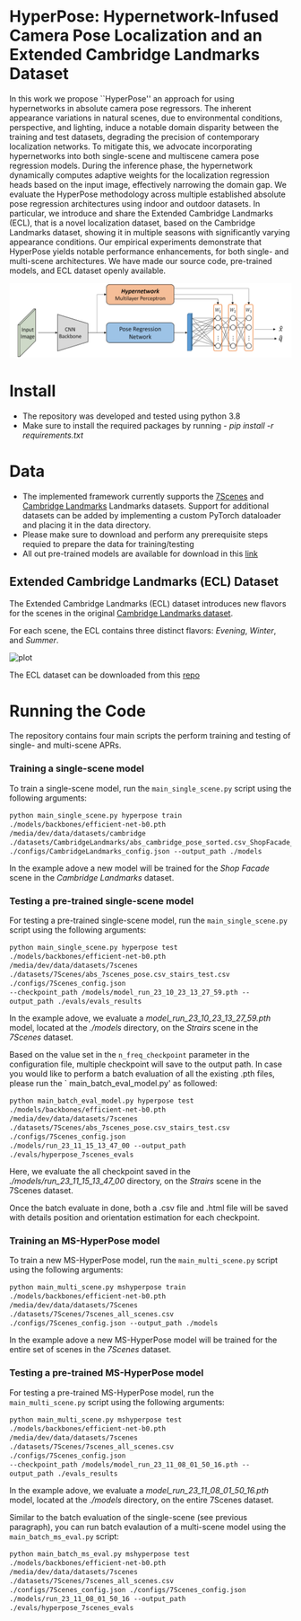 # HyperPose: Hypernetwork-Infused Camera Pose Localization and an Extended Cambridge Landmarks Dataset

In this work we propose ``HyperPose'' an approach for using hypernetworks in absolute camera pose regressors. The
inherent appearance variations in natural scenes, due to environmental conditions, perspective, and lighting, induce a
notable domain disparity between the training and test datasets, degrading the precision of contemporary localization
networks. To mitigate this, we advocate incorporating hypernetworks into both single-scene and multiscene camera pose
regression models. During the inference phase, the hypernetwork dynamically computes adaptive weights for the
localization regression heads based on the input image, effectively narrowing the domain gap. We evaluate the HyperPose
methodology across multiple established absolute pose regression architectures using indoor and outdoor datasets. In
particular, we introduce and share the Extended Cambridge Landmarks (ECL), that is a novel localization dataset, based
on the Cambridge Landmarks dataset, showing it in multiple seasons with significantly varying appearance conditions. Our
empirical experiments demonstrate that HyperPose yields notable performance enhancements, for both single- and
multi-scene architectures. We have made our source code, pre-trained models, and ECL dataset openly available.

![plot](./img/hyperpose_intro.png?raw=true "Title")

# Install

* The repository was developed and tested using python 3.8
* Make sure to install the required packages by running - *pip install -r requirements.txt*

# Data

* The implemented framework currently supports
  the [7Scenes](https://www.microsoft.com/en-us/research/project/rgb-d-dataset-7-scenes/)
  and [Cambridge Landmarks](https://www.repository.cam.ac.uk/items/53788265-cb98-42ee-b85b-7a0cbc8eddb3) Landmarks
  datasets. Support for additional datasets can be added by implementing a custom PyTorch dataloader and placing it in
  the data directory.
* Please make sure to download and perform any prerequisite steps requied to prepare the data for training/testing
* All out pre-trained models are available for download in
  this [link]()

## Extended Cambridge Landmarks (ECL) Dataset

The Extended Cambridge Landmarks (ECL) dataset introduces new flavors for the scenes in the
original [Cambridge Landmarks dataset](https://www.repository.cam.ac.uk/items/53788265-cb98-42ee-b85b-7a0cbc8eddb3).

For each scene, the ECL contains three distinct flavors: *Evening*, *Winter*, and *Summer*.

![plot](https://anonymous.4open.science/r/extcambridgelandmarks-7A55/static/images/ecl_teaser.png?raw=true "Title")

The ECL dataset can be downloaded from this [repo](https://anonymous.4open.science/r/extcambridgelandmarks-7A55)

# Running the Code

The repository contains four main scripts the perform training and testing of single- and multi-scene APRs.

### Training a single-scene model

To train a single-scene model, run the `main_single_scene.py` script using the following arguments:

```
python main_single_scene.py hyperpose train ./models/backbones/efficient-net-b0.pth /media/dev/data/datasets/cambridge ./datasets/CambridgeLandmarks/abs_cambridge_pose_sorted.csv_ShopFacade_train.csv ./configs/CambridgeLandmarks_config.json --output_path ./models
```

In the example adove a new model will be trained for the *Shop Facade* scene in the *Cambridge Landmarks* dataset.

### Testing a pre-trained single-scene model

For testing a pre-trained single-scene model, run the `main_single_scene.py` script using the following arguments:

```
python main_single_scene.py hyperpose test ./models/backbones/efficient-net-b0.pth /media/dev/data/datasets/7scenes ./datasets/7Scenes/abs_7scenes_pose.csv_stairs_test.csv ./configs/7Scenes_config.json
--checkpoint_path /models/model_run_23_10_23_13_27_59.pth --output_path ./evals/evals_results
```

In the example adove, we evaluate a *model_run_23_10_23_13_27_59.pth* model, located at the *./models* directory, on the
*Strairs* scene in the *7Scenes* dataset.

Based on the value set in the `n_freq_checkpoint` parameter in the configuration file, multiple checkpoint will save to
the output path.
In case you would like to perform a batch evaluation of all the existing .pth files, please run the `
main_batch_eval_model.py' as followed:

```
python main_batch_eval_model.py hyperpose test ./models/backbones/efficient-net-b0.pth /media/dev/data/datasets/7scenes ./datasets/7Scenes/abs_7scenes_pose.csv_stairs_test.csv ./configs/7Scenes_config.json
./models/run_23_11_15_13_47_00 --output_path ./evals/hyperpose_7scenes_evals
```

Here, we evaluate the all checkpoint saved in the *./models/run_23_11_15_13_47_00* directory, on the *Strairs* scene in
the 7Scenes dataset.

Once the batch evaluate in done, both a .csv file and .html file will be saved with details position and orientation
estimation for each checkpoint.

### Training an MS-HyperPose model

To train a new MS-HyperPose model, run the `main_multi_scene.py` script using the following arguments:

```
python main_multi_scene.py mshyperpose train ./models/backbones/efficient-net-b0.pth /media/dev/data/datasets/7Scenes ./datasets/7Scenes/7scenes_all_scenes.csv ./configs/7Scenes_config.json --output_path ./models
```

In the example adove a new MS-HyperPose model will be trained for the entire set of scenes in the *7Scenes* dataset.

### Testing a pre-trained MS-HyperPose model

For testing a pre-trained MS-HyperPose model, run the `main_multi_scene.py` script using the following arguments:

```
python main_multi_scene.py mshyperpose test ./models/backbones/efficient-net-b0.pth /media/dev/data/datasets/7scenes ./datasets/7Scenes/7scenes_all_scenes.csv ./configs/7Scenes_config.json
--checkpoint_path /models/model_run_23_11_08_01_50_16.pth --output_path ./evals_results
```

In the example adove, we evaluate a *model_run_23_11_08_01_50_16.pth* model, located at the *./models* directory, on the
entire 7Scenes dataset.

Similar to the batch evaluation of the single-scene (see previous paragraph), you can run batch evalaution of a
multi-scene model using the `main_batch_ms_eval.py` script:

```
python main_batch_ms_eval.py mshyperpose test ./models/backbones/efficient-net-b0.pth /media/dev/data/datasets/7scenes ./datasets/7Scenes/7scenes_all_scenes.csv ./configs/7Scenes_config.json ./configs/7Scenes_config.json
./models/run_23_11_08_01_50_16 --output_path ./evals/hyperpose_7scenes_evals
```
